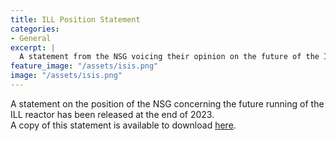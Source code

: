 ```yaml
---
title: ILL Position Statement
categories: 
- General
excerpt: |
  A statement from the NSG voicing their opinion on the future of the ILL
feature_image: "/assets/isis.png"
image: "/assets/isis.png"
---
```


A statement on the position of the NSG concerning the future running of the ILL reactor has been released at the end of 2023.  
A copy of this statement is available to download [here](./../../../../../assets/uk-nsg-ill-position.pdf).
